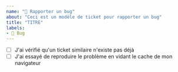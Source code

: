 ```yaml
---
name: "🐛 Rapporter un bug"
about: "Ceci est un modèle de ticket pour rapporter un bug"
title: "TITRE"
labels:
- 🐛 Bug
---
```


- [ ] J'ai vérifié qu'un ticket similaire n'existe pas déjà
- [ ] J'ai essayé de reproduire le problème en vidant le cache de mon navigateur